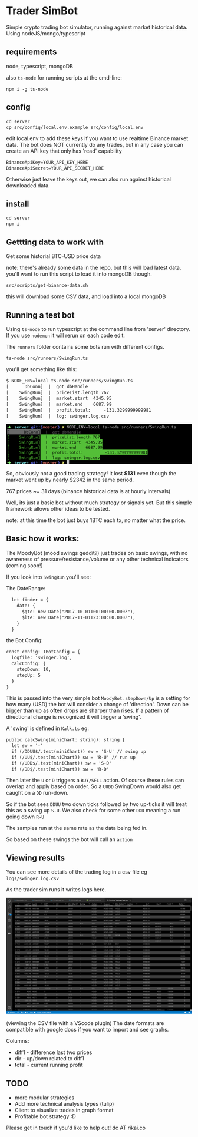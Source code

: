 # Trader SimBot

Simple crypto trading bot simulator, running against market historical data. Using nodeJS/mongo/typescript


## requirements
node, typescript, mongoDB

also `ts-node` for running scripts at the cmd-line:

    npm i -g ts-node

## config

    cd server
    cp src/config/local.env.example src/config/local.env

edit local.env to add these keys if you want to use realtime Binance market data.
The bot does NOT currently do any trades, but in any case you can create an API key that only has 'read' capability

    BinanceApiKey=YOUR_API_KEY_HERE
    BinanceApiSecret=YOUR_API_SECRET_HERE

Otherwise just leave the keys out, we can also run against historical downloaded data.

## install

    cd server
    npm i


## Gettting data to work with
Get some historial BTC-USD price data

note: there's already some data in the repo, but this will load latest data.
you'll want to run this script to load it into mongoDB though.

    src/scripts/get-binance-data.sh

this will download some CSV data, and load into a local mongoDB

## Running a test bot
Using `ts-node` to run typescript at the command line from 'server' directory. If you use `nodemon` it will rerun on each code edit.

The `runners` folder contains some bots run with different configs.

    ts-node src/runners/SwingRun.ts

you'll get something like this:

```
$ NODE_ENV=local ts-node src/runners/SwingRun.ts
[      DbConn]  |  got dbHandle
[    SwingRun]  |  priceList.length 767
[    SwingRun]  |  market.start	 4345.95
[    SwingRun]  |  market.end	 6687.99
[    SwingRun]  |  profit.total:	 -131.3299999999981
[    SwingRun]  |  log: swinger.log.csv
```

![Logs](client/static/swing-run.png)

So, obviously not a good trading strategy!
It lost **$131** even though the market went up by nearly $2342 in the same period.

767 prices ~= 31 days (binance historical data is at hourly intervals)

Well, its just a basic bot without much strategy or signals yet.
But this simple framework allows other ideas to be tested.

note: at this time the bot just buys 1BTC each tx, no matter what the price.

## Basic how it works:
The MoodyBot (mood swings geddit?) just trades on basic swings, with no awareness of pressure/resistance/volume or any other technical indicators (coming soon!)

If you look into `SwingRun` you'll see:

The DateRange:

```
  let finder = {
    date: {
      $gte: new Date("2017-10-01T00:00:00.000Z"),
      $lte: new Date("2017-11-01T23:00:00.000Z"),
    }
  }
```

the Bot Config:
```
const config: IBotConfig = {
  logfile: 'swinger.log',
  calcConfig: {
    stepDown: 10,
    stepUp: 5
  }
}
```

This is passed into the very simple bot `MoodyBot`.
`stepDown/Up` is a setting for how many (USD) the bot will consider a change of 'direction'.
Down can be bigger than up as often drops are sharper than rises.
If a pattern of directional change is recognized it will trigger a 'swing'.

A 'swing' is defined in `Kalk.ts` eg:

```
public calcSwing(miniChart: string): string {
  let sw = '-'
  if (/DDUU$/.test(miniChart)) sw = 'S-U' // swing up
  if (/UU$/.test(miniChart)) sw = 'R-U' // run up
  if (/UDD$/.test(miniChart)) sw = 'S-D'
  if (/DD$/.test(miniChart)) sw = 'R-D'
```


Then later the `U` or `D` triggers a `BUY/SELL` action.
Of course these rules can overlap and apply based on order. So a `UUDD` SwingDown would also get caught on a `DD` run-down.

So if the bot sees `DDUU` two down ticks followed by two up-ticks it will treat this as a swing up `S-U`.
We also check for some other `DDD` meaning a run going down `R-U`

The samples run at the same rate as the data being fed in.

So based on these swings the bot will call an `action`

## Viewing results
You can see more details of the trading log in a csv file eg `logs/swinger.log.csv`

As the trader sim runs it writes logs here.

![Logs](client/static/trade-log.png)

(viewing the CSV file with a VScode plugin)
The date formats are compatible with google docs if you want to import and see graphs.

Columns:
- diff1 - difference last two prices
- dir - up/down related to diff1
- total - current running profit

## TODO
- more modular strategies
- Add more technical analysis types (tulip)
- Client to visualize trades in graph format
- Profitable bot strategy :D

Please get in touch if you'd like to help out!
dc AT rikai.co
